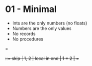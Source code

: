 01 - Minimal
=

* Ints are the only numbers (no floats)
* Numbers are the only values
* No records
* No procedures

<v> = <int>

<s> ::=
    skip
  | <s>1, <s>2
  | local <x> in <s> end
  | <x>1 = <x>2
  | <x> = <v>
